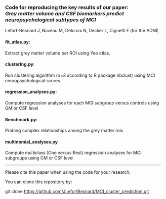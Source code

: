 ### Code for reproducing the key results of our paper: <br>_Grey matter volume and CSF biomarkers predict neuropsychological subtypes of MCI_

Lefort-Besnard J, Naveau M, Delcroix N, Decker L, Cignetti F (for the ADNI)

#### fit_atlas.py: 
Extract grey matter volume per ROI using Yeo atlas.

#### clustering.py:
Run clustering algorithm (n=3 according to R package nbclust) using MCI neuropsychological scores

#### regression_analyses.py:
Compute regression analyses for each MCI subgroup versus controls using GM or CSF level

#### Benchmark.py: 
Probing complex relationships among the grey matter rois

#### multinomial_analyses.py
Compute multiclass (One versus Rest) regression analyses for MCI subgroups using GM or CSF level

---

Please cite this paper when using the code for your research.

You can clone this repository by:

git clone https://github.com/JLefortBesnard/MCI_cluster_prediction.git
